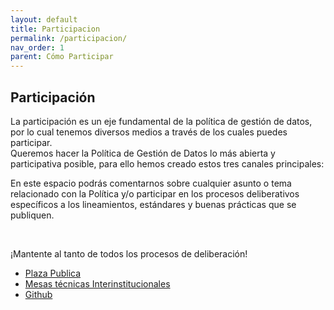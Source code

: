 ```yaml
---
layout: default
title: Participacion
permalink: /participacion/
nav_order: 1
parent: Cómo Participar
---
```


<div class="nonfooter text-justify">

<h2>Participación</h2>
 
<p>La participación es un eje fundamental de la política de gestión de datos, por lo cual tenemos diversos medios a través de los cuales puedes participar. <br>
Queremos hacer la Política de Gestión de Datos lo más abierta y participativa posible, para ello hemos creado estos tres canales principales:</p>

<p>En este espacio podrás comentarnos sobre cualquier asunto o tema relacionado con  la Política y/o participar en los procesos deliberativos específicos a los lineamientos, estándares y buenas prácticas que se publiquen. </p><br>


¡Mantente al tanto de todos los procesos de deliberación! 
<br>
<ul>
<li> <a href="http://localhost:4000/micrositio_adip/plaza-publica/">Plaza Publica</a></li>
<li><a href="https://viriesc.github.io/micrositio_adip/mesa_tec/">Mesas técnicas Interinstitucionales</a></li>
<li><a href="https://github.com/almaosorio/micrositio_adip">Github</a></li>
</ul>

</div>